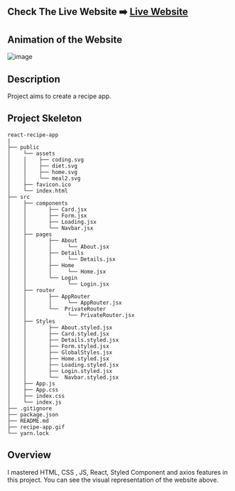 ## Check The Live Website ➡️ [Live Website](https://recipe-app-one-jet.vercel.app/login)

## Animation of the Website

![image](./recipe-app.gif)

## Description

Project aims to create a recipe app.

## Project Skeleton

    react-recipe-app
    |
    ├── public
    │    └── assets
    │    │    ├── coding.svg
    │    │    ├── diet.svg
    │    │    ├── home.svg
    │    │    └── meal2.svg
    │    ├── favicon.ico
    │    └── index.html
    ├── src
    │    ├── components
    │    │       ├── Card.jsx
    │    │       ├── Form.jsx
    │    │       ├── Loading.jsx
    │    │       └── Navbar.jsx
    │    ├── pages
    │    │       ├── About
    │    │       │     └── About.jsx
    │    │       ├── Details
    │    │       │     └── Details.jsx
    │    │       ├── Home
    │    │       │     └── Home.jsx
    │    │       └── Login
    │    │             └── Login.jsx
    │    ├── router
    │    │       ├── AppRouter
    │    │       │     └── AppRouter.jsx
    │    │       └──  PrivateRouter
    │    │             └── PrivateRouter.jsx
    │    ├── Styles
    │    │       ├── About.styled.jsx
    │    │       ├── Card.styled.jsx
    │    │       ├── Details.styled.jsx
    │    │       ├── Form.styled.jsx
    │    │       ├── GlobalStyles.jsx
    │    │       ├── Home.styled.jsx
    │    │       ├── Loading.styled.jsx
    │    │       ├── Login.styled.jsx
    │    │       └──  Navbar.styled.jsx
    │    ├── App.js
    │    ├── App.css
    │    ├── index.css
    │    └── index.js
    ├── .gitignore
    ├── package.json
    ├── README.md
    ├── recipe-app.gif
    └── yarn.lock

## Overview

I mastered HTML, CSS , JS, React, Styled Component and axios features in this project. You can see the visual representation of the website above.
